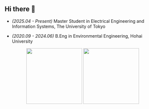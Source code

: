 ## Hi there 👋

<!--
**guojiaxuan2001/guojiaxuan2001** is a ✨ _special_ ✨ repository because its `README.md` (this file) appears on your GitHub profile.

Here are some ideas to get you started:

- 🔭 I’m currently working on ...
- 🌱 I’m currently learning ...
- 👯 I’m looking to collaborate on ...
- 🤔 I’m looking for help with ...
- 💬 Ask me about ...
- 📫 How to reach me: ...
- 😄 Pronouns: ...
- ⚡ Fun fact: ...
-->
+ *(2025.04 - Present)* Master Student in Electrical Engineering and Information Systems, The University of Tokyo

+ *(2020.09 - 2024.06)* B.Eng in Environmental Engineering, Hohai University

<p align="center">
  <img src="https://github-readme-stats.vercel.app/api?username=guojiaxuan2001&show_icons=true" height="180"/>
  <img src="https://github-readme-stats.vercel.app/api/top-langs/?username=guojiaxuan2001&layout=compact" height="180"/>
</p>
